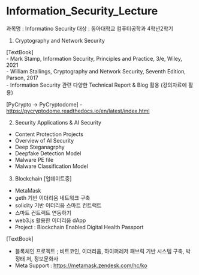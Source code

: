# Information_Security_Lecture

과목명 : Informatino Security
대상 : 동아대학교 컴퓨터공학과 4학년2학기

1) Cryptography and Network Security

  [TextBook]  
    - Mark Stamp, Information Security, Principles and Practice, 3/e, Wiley, 2021  
    - William Stallings, Cryptography and Network Security, Seventh Edition, Parson, 2017  
    - Information Security 관련 다양한 Technical Report & Blog 활용 (강의자료에 활용)

  [PyCrypto -> PyCryptodome]
    - https://pycryptodome.readthedocs.io/en/latest/index.html


2) Security Applications & AI Security
  - Content Protection Projects
  - Overview of AI Security
  - Deep Steganagrphy
  - Deepfake Detection Model
  - Malware PE file
  - Malware Classification Model


3) Blockchain [업데이트중]
  - MetaMask
  - geth 기반 이더리움 네트워크 구축
  - solidity 기반 이더리움 스마트 컨트랙트
  - 스마트 컨트랙트 연동하기
  - web3.js 활용한 이더리움 dApp
  - Project : Blockchain Enabled Digital Health Passport

  [TextBook]  
  - 블록체인 프로젝트 ; 비트코인, 이더리움, 하이퍼레저 패브릭 기반 시스템 구축, 박정태 저, 정보문화사  
  - Meta Support : https://metamask.zendesk.com/hc/ko  
